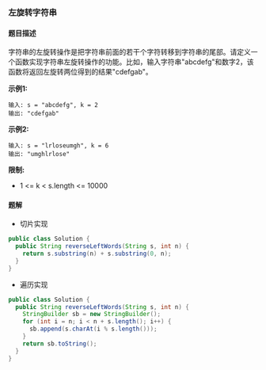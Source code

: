 ### 左旋转字符串

#### 题目描述

字符串的左旋转操作是把字符串前面的若干个字符转移到字符串的尾部。请定义一个函数实现字符串左旋转操作的功能。比如，输入字符串"abcdefg"和数字2，该函数将返回左旋转两位得到的结果"cdefgab"。

**示例1:**

```
输入: s = "abcdefg", k = 2
输出: "cdefgab"
```

**示例2:**

```
输入: s = "lrloseumgh", k = 6
输出: "umghlrlose"
```

**限制:**

- 1 <= k < s.length <= 10000

#### 题解

- 切片实现

```java
public class Solution {
  public String reverseLeftWords(String s, int n) {
    return s.substring(n) + s.substring(0, n);
  }
}
```

- 遍历实现

```java
public class Solution {
  public String reverseLeftWords(String s, int n) {
    StringBuilder sb = new StringBuilder();
    for (int i = n; i < n + s.length(); i++) {
      sb.append(s.charAt(i % s.length()));
    }
    return sb.toString();
  }
}

```
